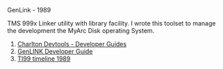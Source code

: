 GenLink - 1989

TMS 999x Linker utility with library facility.  I wrote this toolset to manage the development the MyArc Disk operating System.

1) [Charlton Devtools - Developer Guides](https://ftp.whtech.com/Geneve.new/Documents/GenASM/)
2) [GenLINK Developer Guide](https://ftp.whtech.com/Geneve.new/Documents/GenASM/GenLINK.pdf)
3) [TI99 timeline 1989](https://www.ti99ers.org/timeline/time1989.htm)
